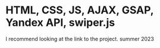 # HTML, CSS, JS, AJAX, GSAP, Yandex API, swiper.js
  I recommend looking at the link to the project.
  summer 2023
